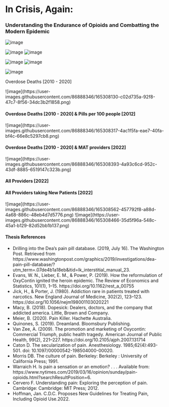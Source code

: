 <h1>In Crisis, Again:</h2>
<h3>Understanding the Endurance of Opioids and Combatting the Modern Epidemic</h3>


![image](https://user-images.githubusercontent.com/86888346/155444223-a9ef2489-11ef-4f80-830e-64d260d26a7c.png)

![image](https://user-images.githubusercontent.com/86888346/163730863-23d6552f-cf42-406c-ad11-5fc650663b58.png)  ![image](https://user-images.githubusercontent.com/86888346/163730897-74a8034b-ddb3-46e6-a4d6-051cb95bde46.png)

![image](https://user-images.githubusercontent.com/86888346/163730921-369391f0-271e-44cc-89ac-19d1284dc599.png) ![image](https://user-images.githubusercontent.com/86888346/163730939-a3137361-8daf-4525-ba17-f3fa1ec7276a.png)

![image](https://user-images.githubusercontent.com/86888346/165307831-47040626-c9b7-413e-a5da-fdf6da495209.png)


<p>Overdose Deaths [2010 - 2020]</p>
![image](https://user-images.githubusercontent.com/86888346/165308130-c02d735a-92f8-47c7-8f56-34dc3b2f1858.png)

<h4>Overdose Deaths [2010 - 2020] & Pills per 100 people [2012]</h4>
![image](https://user-images.githubusercontent.com/86888346/165308317-4ac1f5fa-eae7-40fa-bf4c-66e8c5297cb8.png)

<h4>Overdose Deaths [2010 - 2020] & MAT providers [2022]</h4>
![image](https://user-images.githubusercontent.com/86888346/165308393-4a93c6cd-952c-43df-8885-6519147c323b.png)

<h4>All Providers [2022]</h4><h4>All Providers taking New Patients [2022]</h4>
![image](https://user-images.githubusercontent.com/86888346/165308562-457792f8-a88d-4a68-886c-48eb4d7d5776.png) ![image](https://user-images.githubusercontent.com/86888346/165308466-35d5f96a-548c-45a1-b129-82d52bb1b137.png)



<h4>Thesis References</h4>
<ul>
    <li>Drilling into the Dea’s pain pill database. (2019, July 16). The Washington Post. Retrieved from https://www.washingtonpost.com/graphics/2019/investigations/dea-pain-pill-database/?utm_term=.07de4b1a18eb&amp;itid=lk_interstitial_manual_23.</li> 
    <li>Evans, W. N., Lieber, E. M., &amp; Power, P. (2019). How the reformulation of OxyContin ignited the heroin epidemic. The Review of Economics and Statistics, 101(1), 1–15. https://doi.org/10.1162/rest_a_00755 </li>
    <li>Jick, H., &amp; Porter, J. (1980). Addiction rare in patients treated with narcotics. New England Journal of Medicine, 302(2), 123–123. https://doi.org/10.1056/nejm198001103020221 </li>
    <li>Macy, B. (2018). Dopesick: Dealers, doctors, and the company that addicted america. Little, Brown and Company. </li>
    <li>Meier, B. (2020). Pain Killer. Hachette Australia. </li>
    <li>Quinones, S. (2019). Dreamland. Bloomsbury Publishing. </li>
    <li>Van Zee, A. (2009). The promotion and marketing of Oxycontin: Commercial Triumph, public health tragedy. American Journal of Public Health, 99(2), 221–227. https://doi.org/10.2105/ajph.2007.131714 </li>
   <li> Caton D. The secularization of pain. Anesthesiology. 1985;62(4):493-501. doi: 10.1097/00000542-198504000-00020. </li>
   <li> Morris DB. The culture of pain. Berkeley: Berkeley : University of California Press; 1991.</li>
   <li> Warraich H. Is pain a sensation or an emotion? . . . Available from: https://www.nytimes.com/2019/03/16/opinion/sunday/pain-opioids.html?searchResultPosition=6.</li>
   <li> Cervero F. Understanding pain: Exploring the perception of pain. Cambridge: Cambridge: MIT Press; 2012.</li>
   <li> Hoffman, Jan. C.D.C. Proposes New Guidelines for Treating Pain, Including Opioid Use.2022. </li>
</ul>
